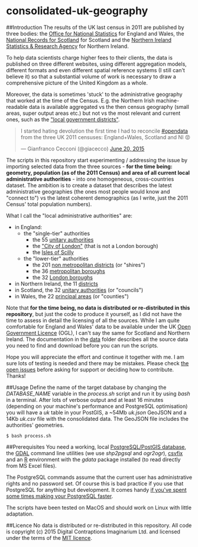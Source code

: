 consolidated-uk-geography
=========================

##Introduction
The results of the UK last census in 2011 are published by three bodies: the [Office for National Statistics](http://www.ons.gov.uk/) for England and Wales, the [National Records for Scotland](http://www.nrscotland.gov.uk/) for Scotland and the [Northern Ireland Statistics & Research Agency](http://www.nisra.gov.uk) for Northern Ireland.

To help data scientists charge higher fees to their clients, the data is published on three different websites, using different aggregation models, different formats and even different spatial reference systems (I still can't believe it) so that a substantial volume of work is necessary to draw a comprehensive picture of the United Kingdom as a whole.

Moreover, the data is sometimes 'stuck' to the administrative geography that worked at the time of the Census. E.g. the Northern Irish machine-readable data is available aggregated vs the then census geography (small areas, super output areas etc.) but not vs the most relevant and current ones, such as the ["local government districts"](https://en.wikipedia.org/wiki/Local_government_in_Northern_Ireland).

<blockquote class="twitter-tweet" lang="en"><p lang="en" dir="ltr">I started hating devolution the first time I had to reconcile <a href="https://twitter.com/hashtag/opendata?src=hash">#opendata</a> from the three UK 2011 censuses: England+Wales, Scotland and NI 😡</p>&mdash; Gianfranco Cecconi (@giacecco) <a href="https://twitter.com/giacecco/status/612226696037683200">June 20, 2015</a></blockquote>
<script async src="//platform.twitter.com/widgets.js" charset="utf-8"></script>

The scripts in this repository start experimenting / addressing the issue by importing selected data from the three sources - **for the time being: geometry, population (as of the 2011 Census) and area of all current local administrative authorities** - into one homogeneous, cross-countries dataset. The ambition is to create a dataset that describes the latest administrative geographies (the ones most people would know and "connect to") vs the latest coherent demographics (as I write, just the 2011 Census' total population numbers).

What I call the "local administrative authorities" are:
- in England:
  - the "single-tier" authorities
    - the 55 [unitary authorities](https://en.wikipedia.org/wiki/Unitary_authorities_of_England)
    - the ["City of London"](https://en.wikipedia.org/wiki/City_of_London_Corporation) (that is not a London borough)
    - the [Isles of Scilly](https://en.wikipedia.org/wiki/Isles_of_Scilly)
  - the "lower-tier" authorities
    - the 201 [non metropolitan districts](https://en.wikipedia.org/wiki/Non-metropolitan_district) (or "shires")
    - the 36 [metropolitan boroughs](https://en.wikipedia.org/wiki/Metropolitan_borough)
    - the 32 [London boroughs](https://en.wikipedia.org/wiki/London_boroughs)
- in Northern Ireland, the 11 [districts](https://en.wikipedia.org/wiki/Local_government_in_Northern_Ireland)
- in Scotland, the 32 [unitary authorities](https://en.wikipedia.org/wiki/Local_government_in_Scotland) (or "councils")
- in Wales, the 22 [principal areas](https://en.wikipedia.org/wiki/Local_government_in_Wales) (or "counties")

Note that **for the time being, no data is distributed or re-distributed in this repository**, but just the code to produce it yourself, as I did not have the time to assess in detail the licensing of all the sources. While I am quite comfortable for England and Wales' data to be available under the UK [Open Government Licence](http://www.nationalarchives.gov.uk/doc/open-government-licence) (OGL), I can't say the same for Scotland and Northern Ireland. The documentation in the [data](data) folder describes all the source data you need to find and download before you can run the scripts.

Hope you will appreciate the effort and continue it together with me. I am sure lots of testing is needed and there may be mistakes. Please check [the open issues](https://github.com/Digital-Contraptions-Imaginarium/consolidated-uk-geography/issues) before asking for support or deciding how to contribute. Thanks!

##Usage
Define the name of the target database by changing the _DATABASE_NAME_ variable in the _process.sh_ script and run it by using _bash_ in a terminal. After lots of verbose output and at least 16 minutes (depending on your machine's performance and PostgreSQL optimisation) you will have a _uk_ table in your PostGIS, a ~54Mb _uk.json_ GeoJSON and a 14Kb _uk.csv_ file with the consolidated data. The GeoJSON file includes the authorities' geometries.
```
$ bash process.sh
```

##Prerequisites
You need a working, local [PostgreSQL/PostGIS database](http://postgis.net/), the [GDAL](http://www.gdal.org/) command line utilities (we use _shp2pgsql_ and _ogr2ogr_), [csvfix](http://neilb.bitbucket.org/csvfix/) and an [R](http://www.r-project.org/) environment with the _gdata_ package installed (to read directly from MS Excel files).

The PostgreSQL commands assume that the current user has administrative rights and no password set. Of course this is bad practice if you use that PostgreSQL for anything but development. It comes handy [if you've spent some times making your PostgreSQL faster](http://big-elephants.com/2012-12/tuning-postgres-on-macos/).

The scripts have been tested on MacOS and should work on Linux with little adaptation.

##Licence
No data is distributed or re-distributed in this repository. All code is copyright (c) 2015 Digital Contraptions Imaginarium Ltd. and licensed under the terms of the [MIT licence](LICENCE.md).
